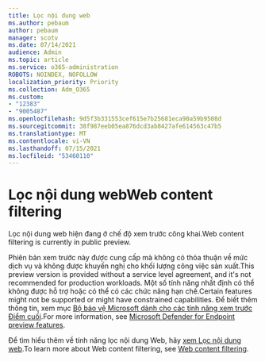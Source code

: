 ```yaml
---
title: Lọc nội dung web
ms.author: pebaum
author: pebaum
manager: scotv
ms.date: 07/14/2021
audience: Admin
ms.topic: article
ms.service: o365-administration
ROBOTS: NOINDEX, NOFOLLOW
localization_priority: Priority
ms.collection: Adm_O365
ms.custom:
- "12383"
- "9005487"
ms.openlocfilehash: 9d5f3b331553cef615e7b25681eca90a59b9508d
ms.sourcegitcommit: 38f987eeb05ea876dcd3ab8427afe614563c47b5
ms.translationtype: MT
ms.contentlocale: vi-VN
ms.lasthandoff: 07/15/2021
ms.locfileid: "53460110"
---
```

# <a name="web-content-filtering"></a><span data-ttu-id="26c0e-102">Lọc nội dung web</span><span class="sxs-lookup"><span data-stu-id="26c0e-102">Web content filtering</span></span>

<span data-ttu-id="26c0e-103">Lọc nội dung web hiện đang ở chế độ xem trước công khai.</span><span class="sxs-lookup"><span data-stu-id="26c0e-103">Web content filtering is currently in public preview.</span></span>

<span data-ttu-id="26c0e-104">Phiên bản xem trước này được cung cấp mà không có thỏa thuận về mức dịch vụ và không được khuyến nghị cho khối lượng công việc sản xuất.</span><span class="sxs-lookup"><span data-stu-id="26c0e-104">This preview version is provided without a service level agreement, and it's not recommended for production workloads.</span></span> <span data-ttu-id="26c0e-105">Một số tính năng nhất định có thể không được hỗ trợ hoặc có thể có các chức năng hạn chế.</span><span class="sxs-lookup"><span data-stu-id="26c0e-105">Certain features might not be supported or might have constrained capabilities.</span></span> <span data-ttu-id="26c0e-106">Để biết thêm thông tin, xem mục [Bộ bảo vệ Microsoft dành cho các tính năng xem trước Điểm cuối](/microsoft-365/security/defender-endpoint/preview).</span><span class="sxs-lookup"><span data-stu-id="26c0e-106">For more information, see [Microsoft Defender for Endpoint preview features](/microsoft-365/security/defender-endpoint/preview).</span></span>

<span data-ttu-id="26c0e-107">Để tìm hiểu thêm về tính năng lọc nội dung Web, hãy [xem Lọc nội dung web](/microsoft-365/security/defender-endpoint/web-content-filtering).</span><span class="sxs-lookup"><span data-stu-id="26c0e-107">To learn more about Web content filtering, see [Web content filtering](/microsoft-365/security/defender-endpoint/web-content-filtering).</span></span>